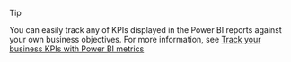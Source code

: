 > [!TIP]
> You can easily track any of KPIs displayed in the Power BI reports against your own business objectives. For more information, see [Track your business KPIs with Power BI metrics](../track-kpis-with-power-bi-metrics.md)